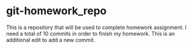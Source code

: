 # git-homework_repo
This is a repository that will be used to complete homework assignment.
I need a total of 10 commits in order to finish my homework.
This is an additional edit to add a new commit.
